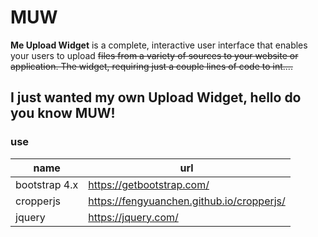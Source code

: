 # MUW

**Me Upload Widget** is a complete, interactive user interface that enables your users to upload ~~files from a variety of sources to your website or application. The widget, requiring just a couple lines of code to int....~~

## I just wanted my own Upload Widget, hello do you know MUW!


### use
|name | url |
|-----|-----|
| bootstrap 4.x | https://getbootstrap.com/ |
| cropperjs | https://fengyuanchen.github.io/cropperjs/ |
| jquery | https://jquery.com/ |

